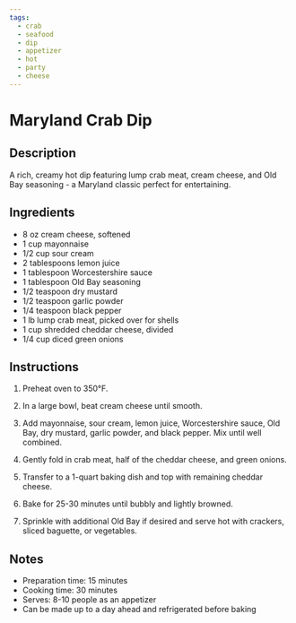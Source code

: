 ```yaml
---
tags:
  - crab
  - seafood
  - dip
  - appetizer
  - hot
  - party
  - cheese
---
```


# Maryland Crab Dip

## Description

A rich, creamy hot dip featuring lump crab meat, cream cheese, and Old Bay seasoning - a Maryland classic perfect for entertaining.

## Ingredients

- 8 oz cream cheese, softened
- 1 cup mayonnaise
- 1/2 cup sour cream
- 2 tablespoons lemon juice
- 1 tablespoon Worcestershire sauce
- 1 tablespoon Old Bay seasoning
- 1/2 teaspoon dry mustard
- 1/2 teaspoon garlic powder
- 1/4 teaspoon black pepper
- 1 lb lump crab meat, picked over for shells
- 1 cup shredded cheddar cheese, divided
- 1/4 cup diced green onions

## Instructions

1. Preheat oven to 350°F.

2. In a large bowl, beat cream cheese until smooth.

3. Add mayonnaise, sour cream, lemon juice, Worcestershire sauce, Old Bay, dry mustard, garlic powder, and black pepper. Mix until well combined.

4. Gently fold in crab meat, half of the cheddar cheese, and green onions.

5. Transfer to a 1-quart baking dish and top with remaining cheddar cheese.

6. Bake for 25-30 minutes until bubbly and lightly browned.

7. Sprinkle with additional Old Bay if desired and serve hot with crackers, sliced baguette, or vegetables.

## Notes

- Preparation time: 15 minutes
- Cooking time: 30 minutes
- Serves: 8-10 people as an appetizer
- Can be made up to a day ahead and refrigerated before baking
